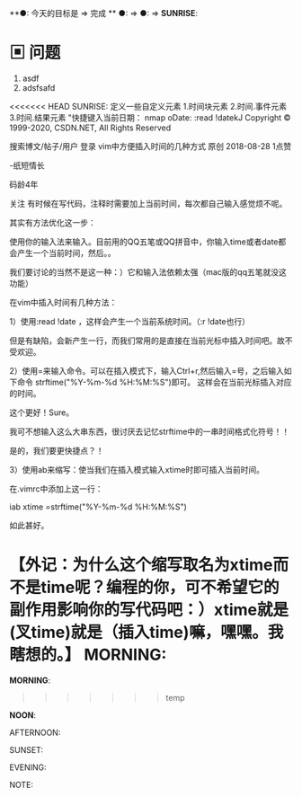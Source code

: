 <!-- TARGET:DAWN → SUNRISE → MORNING → NOON → AFTERNOON → SUNSET → EVENING → NIGHT → @20200619 → ??? ⇒ 
TODO:@20200620 → ??? → @20200621 → ??? → @20200623 → ??? → @20200626 → ??? → @20200704 → ??? ⇒ @20200720 → ??? ⇒ 
mutt -s 12493-25Fri20-20200619 melo.dachor@gmail.com < $dbg/12493-25Fri20-20200619 -->
**●: 今天的目标是 ⇒ 完成 ** 
●: ⇒ 
●: ⇒ 
**SUNRISE**:
<!-- Tue Jun 16 19:46:27 HKT 2020 -->

# ▣  问题

1. asdf
2. adsfsafd



<!--  Tue Jun 16 19:47:00 HKT 2020  -->

<<<<<<< HEAD
SUNRISE:
定义一些自定义元素
1.时间块元素
2.时间.事件元素
3.时间.结果元素
"快捷键入当前日期：
nmap <F1> oDate: <Esc>:read !date<CR>kJ
Copyright © 1999-2020, CSDN.NET, All Rights Reserved



搜索博文/帖子/用户
  登录
vim中方便插入时间的几种方式 原创
2018-08-28
 1点赞

-纸短情长 

码龄4年

关注
有时候在写代码，注释时需要加上当前时间，每次都自己输入感觉烦不呢。

其实有方法优化这一步：

使用你的输入法来输入。目前用的QQ五笔或QQ拼音中，你输入time或者date都会产生一个当前时间，然后。。

我们要讨论的当然不是这一种：）它和输入法依赖太强（mac版的qq五笔就没这功能）

在vim中插入时间有几种方法：

1）使用:read !date ，这样会产生一个当前系统时间。（:r !date也行）

  但是有缺陷，会新产生一行，而我们常用的是直接在当前光标中插入时间吧。故不受欢迎。



2）使用<C-r>=来输入命令。可以在插入模式下，输入Ctrl+r,然后输入=号，之后输入如下命令 strftime("%Y-%m-%d %H:%M:%S")即可。 这样会在当前光标插入对应的时间。



这个更好！Sure。

 

我可不想输入这么大串东西，很讨厌去记忆strftime中的一串时间格式化符号！！

是的，我们要更快捷点？！

 

3）使用ab来缩写：使当我们在插入模式输入xtime时即可插入当前时间。

在.vimrc中添加上这一行：

iab xtime <c-r>=strftime("%Y-%m-%d %H:%M:%S")<cr>



如此甚好。

【外记：为什么这个缩写取名为xtime而不是time呢？编程的你，可不希望它的副作用影响你的写代码吧：）xtime就是(叉time)就是（插入time)嘛，嘿嘿。我瞎想的。】
MORNING:
=======
**MORNING**:
>>>>>>> temp

**NOON**:

AFTERNOON:

SUNSET:

EVENING:

NOTE:
